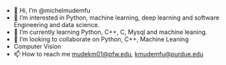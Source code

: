 - 👋 Hi, I’m @michelmudemfu
- 👀 I’m interested in Python, machine learning, deep learning and software Engineering and data science.
- 🌱 I’m currently learning Python, C++, C, Mysql and machine leaning.
- 💞️ I’m looking to collaborate on Python, C++, Machine Leaning
- Computer Vision
- 📫 How to reach me mudekm01@pfw.edu, kmudemfu@purdue.edu

<!---
michelmudemfu/michelmudemfu is a ✨ special ✨ repository because its `README.md` (this file) appears on your GitHub profile.
You can click the Preview link to take a look at your changes.
--->
